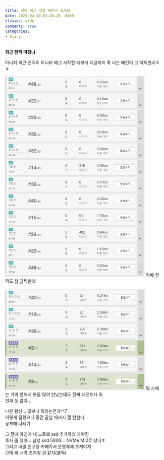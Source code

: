 ```yaml
---
title: 진짜 배그 갓겜 배린이 조져짐 
date: 2021-04-10 01:26:28 -0400
classes: wide
comments: true
categories: 
- Diary
---
```

**최근 전적 미쳤냐**     

아니지 최근 전적이 아니라 배그 시작할 때부터 지금까지 쭉 나는 배린이 그 자체였네ㅎㅎ     

<img src="/assets/images/photo/post32/post32_photo1.png" width="450px">   
카배 전적도 참 끔찍한데    
<br><br>
<img src="/assets/images/photo/post32/post32_photo2.png" width="450px">     
뭐 스배는 거의 안해서 봇들 많이 만났는데도 진짜 레전드다 와<br>
진짜 눈 감자...     

나란 븅신... 공부나 하라는건가^^7     
이렇게 털렸으니 중간 끝날 때까지 겜 안한다.    
공부해 나레기    

그 전에 아침에 내 노트북 ssd 추가하러 가야징    
투자 좀 했따... 삼성 ssd 500G... NVMe M.2로 샀다ㅎ    
그리고 내일 친구랑 카페가서 운영체제 조져야지     
근데 왜 내가 조져질 것 같지(쿨럭)  
